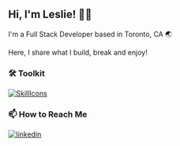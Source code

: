 ## Hi, I'm Leslie! 👋🏾

I'm a Full Stack Developer based in Toronto, CA 🌏 

Here, I share what I build, break and enjoy! 

### 🛠 Toolkit
[![SkillIcons](https://skillicons.dev/icons?i=js,ts,html,css,sass,tailwind,react,next,vite,jest,nodejs,express,mysql,git,postman,vscode)](https://skillicons.dev)

### 📫 How to Reach Me
[![linkedin](https://img.shields.io/badge/linkedin-0A66C2?style=for-the-badge&logo=linkedin&logoColor=white)](https://www.linkedin.com/in/leslie-alhassan/)


  
